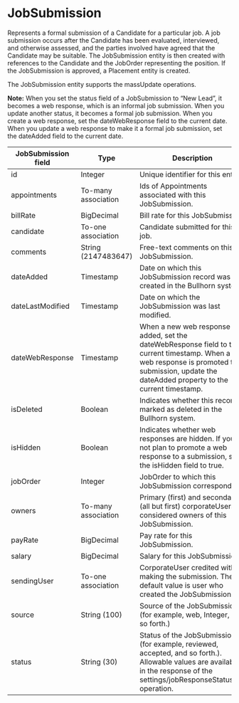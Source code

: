 # JobSubmission

Represents a formal submission of a Candidate for a particular job. A job submission occurs after the Candidate has been evaluated, interviewed, and otherwise assessed, and the parties involved have agreed that the Candidate may be suitable. The JobSubmission entity is then created with references to the Candidate and the JobOrder representing the position. If the JobSubmission is approved, a Placement entity is created.

The JobSubmission entity supports the massUpdate operations.

**Note:** When you set the status field of a JobSubmission to “New Lead”, it becomes a web response, which is an informal job submission. When you update another status, it becomes a formal job submission. When you create a web response, set the dateWebResponse field to the current date. When you update a web response to make it a formal job submission, set the dateAdded field to the current date.

| **JobSubmission field** | **Type** | **Description** | **Not null** | **Read-only** |
| --- | --- | --- | --- | --- |
| id | Integer | Unique identifier for this entity. | X | X |
| appointments | To-many association | Ids of Appointments associated with this JobSubmission. | | |
| billRate | BigDecimal | Bill rate for this JobSubmission. | | |
| candidate | To-one association | Candidate submitted for this job. | X | | 
| comments | String (2147483647) | Free-text comments on this JobSubmission. | | |
| dateAdded | Timestamp | Date on which this JobSubmission record was created in the Bullhorn system. | X | X |
| dateLastModified | Timestamp | Date on which the JobSubmission was last modified. | X | X |
| dateWebResponse | Timestamp | When a new web response is added, set the dateWebResponse field to the current timestamp. When a web response is promoted to a submission, update the dateAdded property to the current timestamp. | X | |
| isDeleted | Boolean | Indicates whether this record is marked as deleted in the Bullhorn system. | X | |
| isHidden | Boolean | Indicates whether web responses are hidden. If you do not plan to promote a web response to a submission, set the isHidden field to true. | | |
| jobOrder | Integer | JobOrder to which this JobSubmission corresponds. | X | |
| owners | To-many association | Primary (first) and secondary (all but first) corporateUsers considered owners of this JobSubmission. | | |
| payRate | BigDecimal | Pay rate for this JobSubmission. | | |
| salary | BigDecimal | Salary for this JobSubmission. | | |
| sendingUser | To-one association | CorporateUser credited with making the submission. The default value is user who created the JobSubmission. | X | |
| source | String (100) | Source of the JobSubmission (for example, web, Integer, and so forth.) | | |
| status | String (30) | Status of the JobSubmission (for example, reviewed, accepted, and so forth.). Allowable values are available in the response of the settings/jobResponseStatusList operation. | X | |